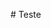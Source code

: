 <html>
    <head>
<script type='text/javascript' src='https://ajax.googleapis.com/ajax/libs/jquery/1.9.1/jquery.min.js'></script>
<script type="text/javascript" src="https://www.gstatic.com/charts/loader.js"></script>
<script type="text/javascript">
// set your channel's read api key here if necessary
var api_key = '39YJM4SS4Q8ZCZT0';
// set your channel id here
var channel_id = 369399;
// global variables
var data;

google.charts.load('current', {'packages':['gauge']});
google.charts.setOnLoadCallback(drawChart);

function drawChart() {
    $.getJSON('https://api.thingspeak.com/channels/'+channel_id+'/feed/last.json?api_key='+api_key, function(data) {
        data = google.visualization.arrayToDataTable([
            ['Label', 'Value'],
            ['Field1', parseFloat(data.field1)],
            ['Field2', parseFloat(data.field2)],
            ['Field3', parseFloat(data.field3)],
            ['Field4', parseFloat(data.field3)],
            ['Field5', parseFloat(data.field3)]
        ]);

        var options = {
            width: 400, height: 120,
            redFrom: 90, redTo: 100,
            yellowFrom:75, yellowTo: 90,
            minorTicks: 5
        };

        var chart = new google.visualization.Gauge(document.getElementById('chart_div'));

        chart.draw(data, options);

        setInterval(function() {
            $.getJSON('https://api.thingspeak.com/channels/'+channel_id+'/feed/last.json?api_key='+api_key, function(json) {
                console.log(json)
                data.setValue(0, 1, parseFloat(json.field1));
                data.setValue(1, 1, parseFloat(json.field2));
                data.setValue(2, 1, parseFloat(json.field3));
                data.setValue(3, 1, parseFloat(json.field3));
                data.setValue(4, 1, parseFloat(json.field3));
                chart.draw(data, options);
            })
        }, 100);
    })
}
</script>
</head>
<body>
# Teste

<div id='chart_div'></div>
</body>
</html>
